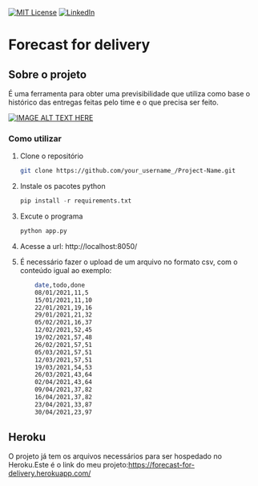 
[![MIT License][license-shield]][license-url]
[![LinkedIn][linkedin-shield]][linkedin-url]



# Forecast for delivery

  
## Sobre o projeto

É uma ferramenta para obter uma previsibilidade que utiliza como base o histórico das entregas feitas pelo time e o que precisa ser feito.

[![IMAGE ALT TEXT HERE](https://img.youtube.com/vi/A1-fvKhavT4/0.jpg)](https://www.youtube.com/watch?v=A1-fvKhavT4)



### Como utilizar

1. Clone o repositório
   ```sh
   git clone https://github.com/your_username_/Project-Name.git
   ```
3. Instale os pacotes python
   ```python
   pip install -r requirements.txt
   ```
4. Excute o programa
   ```python
   python app.py
   ```
5. Acesse a url: http://localhost:8050/

6. É necessário fazer o upload de um arquivo no formato csv, com o conteúdo igual ao exemplo:
    ```sh
        date,todo,done
        08/01/2021,11,5
        15/01/2021,11,10
        22/01/2021,19,16
        29/01/2021,21,32
        05/02/2021,16,37
        12/02/2021,52,45
        19/02/2021,57,48
        26/02/2021,57,51
        05/03/2021,57,51
        12/03/2021,57,51
        19/03/2021,54,53
        26/03/2021,43,64
        02/04/2021,43,64
        09/04/2021,37,82
        16/04/2021,37,82
        23/04/2021,33,87
        30/04/2021,23,97
    ```
## Heroku
O projeto já tem os arquivos necessários para ser hospedado no Heroku.Este é o link do meu projeto:https://forecast-for-delivery.herokuapp.com/


[license-shield]: https://img.shields.io/github/license/othneildrew/Best-README-Template.svg?style=for-the-badge
[license-url]: https://github.com/everton-cunha/when-will-we-finish/blob/main/LICENSE
[linkedin-shield]: https://img.shields.io/badge/-LinkedIn-black.svg?style=for-the-badge&logo=linkedin&colorB=555
[linkedin-url]: https://www.linkedin.com/in/%C3%A9verton-soares-da-cunha-b7383351/
